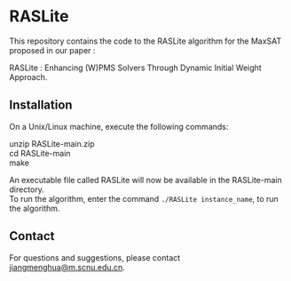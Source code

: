 # RASLite

This repository contains the code to the RASLite algorithm for the MaxSAT proposed in our paper : 

RASLite :  Enhancing (W)PMS Solvers Through Dynamic Initial Weight Approach.

## Installation

On a Unix/Linux machine, execute the following commands:  

unzip RASLite-main.zip  
cd RASLite-main  
make  

An executable file called RASLite will now be available in the RASLite-main directory.  
To run the algorithm, enter the command `./RASLite instance_name`, to run the algorithm.

## Contact

For questions and suggestions, please contact jiangmenghua@m.scnu.edu.cn.
